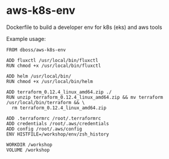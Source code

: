 # aws-k8s-env
Dockerfile to build a developer env for k8s (eks) and aws tools

Example usage:

```
FROM dboss/aws-k8s-env

ADD fluxctl /usr/local/bin/fluxctl
RUN chmod +x /usr/local/bin/fluxctl

ADD helm /usr/local/bin/
RUN chmod +x /usr/local/bin/helm

ADD terraform_0.12.4_linux_amd64.zip ./
RUN unzip terraform_0.12.4_linux_amd64.zip && mv terraform /usr/local/bin/terraform && \
  rm terraform_0.12.4_linux_amd64.zip

ADD .terraformrc /root/.terraformrc
ADD credentials /root/.aws/credentials
ADD config /root/.aws/config
ENV HISTFILE=/workshop/env/zsh_history

WORKDIR /workshop
VOLUME /workshop

```
